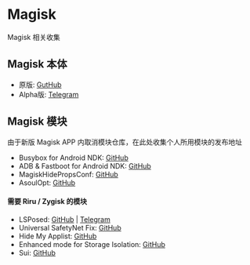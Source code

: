 # Magisk

Magisk 相关收集

## Magisk 本体

- 原版: [GutHub](https://github.com/topjohnwu/Magisk)
- Alpha版: [Telegram](https://t.me/magiskalpha)

## Magisk 模块

由于新版 Magisk APP 内取消模块仓库，在此处收集个人所用模块的发布地址

- Busybox for Android NDK: [GitHub](https://github.com/Magisk-Modules-Repo/busybox-ndk)
- ADB & Fastboot for Android NDK: [GitHub](https://github.com/Magisk-Modules-Repo/adb-ndk)
- MagiskHidePropsConf: [GitHub](https://github.com/Magisk-Modules-Repo/MagiskHidePropsConf)
- AsoulOpt: [GitHub](https://github.com/nakixii/Magisk_AsoulOpt)

#### 需要 Riru / Zygisk 的模块

- LSPosed: [GitHub](https://github.com/LSPosed/LSPosed) | [Telegram](https://t.me/LSPosed)
- Universal SafetyNet Fix: [GitHub](https://github.com/kdrag0n/safetynet-fix)
- Hide My Applist: [GitHub](https://github.com/Dr-TSNG/Hide-My-Applist)
- Enhanced mode for Storage Isolation: [GitHub](https://github.com/RikkaApps/StorageRedirect-assets/releases/tag/assets)
- Sui: [GitHub](https://github.com/RikkaApps/Sui)
